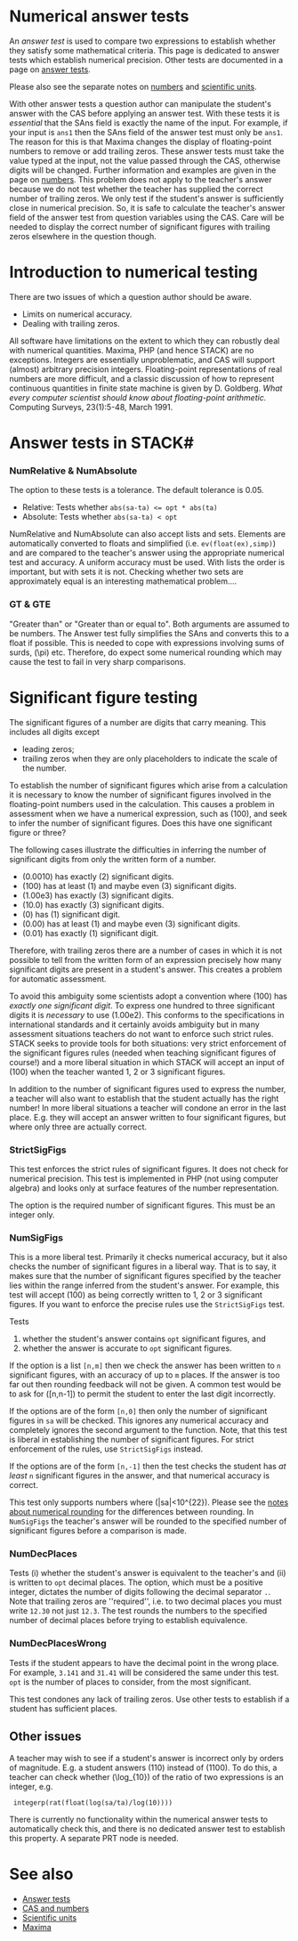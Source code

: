 # Numerical answer tests

An _answer test_ is used to compare two expressions to establish whether they satisfy some mathematical criteria. 
This page is dedicated to answer tests which establish numerical precision.
Other tests are documented in a page on [answer tests](../Authoring/Answer_tests.md).  

Please also see the separate notes on [numbers](../CAS/Numbers.md) and [scientific units](Units.md).  

With other answer tests a question author can manipulate the student's answer with the CAS before applying an answer test.  With these tests it is _essential_ that the SAns field is exactly the name of the input.  For example, if your input is `ans1` then the SAns field of the answer test must only be `ans1`. The reason for this is that Maxima changes the display of floating-point numbers to remove or add trailing zeros.  These answer tests must take the value typed at the input, not the value passed through the CAS, otherwise digits will be changed.  Further information and examples are given in the page on [numbers](../CAS/Numbers.md).   This problem does not apply to the teacher's answer because we do not test whether the teacher has supplied the correct number of trailing zeros.  We only test if the student's answer is sufficiently close in numerical precision.  So, it is safe to calculate the teacher's answer field of the answer test from question variables using the CAS.  Care will be needed to display the correct number of significant figures with trailing zeros elsewhere in the question though.

# Introduction to numerical testing #

There are two issues of which a question author should be aware.

* Limits on numerical accuracy.
* Dealing with trailing zeros.

All software have limitations on the extent to which they can robustly deal with numerical quantities.  Maxima, PHP (and hence STACK) are no exceptions.  Integers are essentially unproblematic, and CAS will support (almost) arbitrary precision integers.  Floating-point representations of real numbers are more difficult, and a classic discussion of how to represent continuous quantities in finite state machine is given by D. Goldberg. _What every computer scientist should know about floating-point arithmetic._ Computing Surveys, 23(1):5-48, March 1991.

# Answer tests in STACK#

### NumRelative & NumAbsolute ###

The option to these tests is a tolerance.  The default tolerance is 0.05.

* Relative: Tests whether `abs(sa-ta) <= opt * abs(ta)` 
* Absolute: Tests whether `abs(sa-ta) < opt`  

NumRelative  and NumAbsolute can also accept lists and sets.  Elements are automatically converted to floats and simplified (i.e. `ev(float(ex),simp)`) and are compared to the teacher's answer using the appropriate numerical test and accuracy.  A uniform accuracy must be used.  With lists the order is important, but with sets it is not.  Checking whether two sets are approximately equal is an interesting mathematical problem....

### GT & GTE ###

"Greater than" or "Greater than or equal to".  Both arguments are assumed to be numbers. The Answer test fully simplifies the SAns and converts this to a float if possible. This is needed to cope with expressions involving sums of surds, \(\pi\) etc.  Therefore, do expect some numerical rounding which may cause the test to fail in very sharp comparisons.

# Significant figure testing #

The significant figures of a number are digits that carry meaning. This includes all digits except

* leading zeros;
* trailing zeros when they are only placeholders to indicate the scale of the number.

To establish the number of significant figures which arise from a calculation it is necessary to know the number of significant figures involved in the floating-point numbers used in the calculation.  This causes a problem in assessment when we have a numerical expression, such as \(100\), and seek to infer the number of significant figures.  Does this have one significant figure or three?

The following cases illustrate the difficulties in inferring the number of significant digits from only the written form of a number.

* \(0.0010\) has exactly \(2\) significant digits.
* \(100\) has at least \(1\) and maybe even \(3\) significant digits.
* \(1.00e3\) has exactly \(3\) significant digits.
* \(10.0\) has exactly \(3\) significant digits.
* \(0\) has \(1\) significant digit.
* \(0.00\) has at least \(1\) and maybe even \(3\) significant digits.
* \(0.01\) has exactly \(1\) significant digit.

Therefore, with trailing zeros there are a number of cases in which it is not possible to tell from the written form of an expression precisely how many significant digits are present in a student's answer.  This creates a problem for automatic assessment.

To avoid this ambiguity some scientists adopt a convention where \(100\) has _exactly one significant digit_.  To express one hundred to three significant digits it is _necessary_ to use \(1.00e2\).  This conforms to the specifications in international standards and it certainly avoids ambiguity but in many assessment situations teachers do not want to enforce such strict rules.  STACK seeks to provide tools for both situations:  very strict enforcement of the significant figures rules (needed when teaching significant figures of course!) and a more liberal situation in which STACK will accept an input of \(100\) when the teacher wanted 1, 2 or 3 significant figures.

In addition to the number of significant figures used to express the number, a teacher will also want to establish that the student actually has the right number!  In more liberal situations a teacher will condone an error in the last place.  E.g. they will accept an answer written to four significant figures, but where only three are actually correct.

### StrictSigFigs ####

This test enforces the strict rules of significant figures.  It does not check for numerical precision.  This test is implemented in PHP (not using computer algebra) and looks only at surface features of the number representation.

The option is the required number of significant figures.  This must be an integer only.

### NumSigFigs ####

This is a more liberal test.  Primarily it checks numerical accuracy, but it also checks the number of significant figures in a liberal way.  That is to say, it makes sure that the number of significant figures specified by the teacher lies within the range inferred from the student's answer.  For example, this test will accept \(100\) as being correctly written to 1, 2 or 3 significant figures.  If you want to enforce the precise rules use the `StrictSigFigs` test.

Tests 

1. whether the student's answer contains `opt` significant figures, and
2. whether the answer is accurate to `opt` significant figures.   

If the option is a list `[n,m]` then we check the answer has been written to `n` significant figures, with an accuracy of up to `m` places.  If the answer is too far out then rounding feedback will not be given.   A common test would be to ask for \([n,n-1]\) to permit the student to enter the last digit incorrectly.

If the options are of the form `[n,0]` then only the number of significant figures in `sa` will be checked.  This ignores any numerical accuracy and completely ignores the second argument to the function.  Note, that this test is liberal in establishing the number of significant figures.  For strict enforcement of the rules, use `StrictSigFigs` instead.

If the options are of the form `[n,-1]` then the test checks the student has _at least_ `n` significant figures in the answer, and that numerical accuracy is correct.

This test only supports numbers where \(|sa|<10^{22}\).  Please see the [notes about numerical rounding](../CAS/Numbers.md) for the differences between rounding. In `NumSigFigs` the teacher's answer will be rounded to the specified number of significant figures before a comparison is made.

### NumDecPlaces ###

Tests (i) whether the student's answer is equivalent to the teacher's and (ii) is written to `opt` decimal places.  The option, which must be a positive integer, dictates the number of digits following the decimal separator `.`.  Note that trailing zeros are ''required'', i.e. to two decimal places you must write `12.30` not just `12.3`.  The test rounds the numbers to the specified number of decimal places before trying to establish equivalence.


### NumDecPlacesWrong ###

Tests if the student appears to have the decimal point in the wrong place.  For example, `3.141` and `31.41` will be considered the same under this test.  `opt` is the number of places to consider, from the most significant.

This test condones any lack of trailing zeros.  Use other tests to establish if a student has sufficient places.

## Other issues ##

A teacher may wish to see if a student's answer is incorrect only by orders of magnitude.  E.g. a student answers \(110\) instead of \(1100\).  To do this, a teacher can check whether \(\log_{10}\) of the ratio of two expressions is an integer, e.g.

     integerp(rat(float(log(sa/ta)/log(10))))
     
There is currently no functionality within the numerical answer tests to automatically check this, and there is no dedicated answer test to establish this property.  A separate PRT node is needed.



# See also

* [Answer tests](Answer_tests.md)
* [CAS and numbers](../CAS/Numbers.md)
* [Scientific units](Units.md)
* [Maxima](../CAS/Maxima.md)
